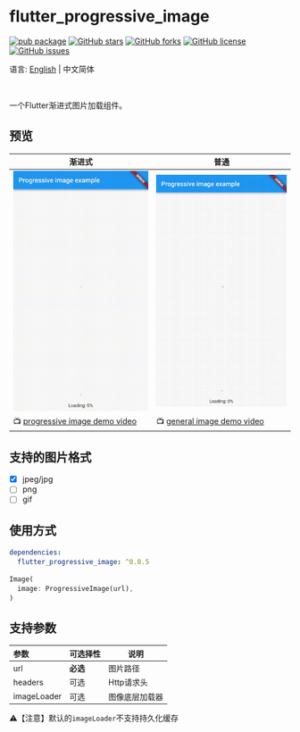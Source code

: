 # flutter_progressive_image

[![pub package](https://img.shields.io/pub/v/flutter_progressive_image.svg)](https://pub.dartlang.org/packages/flutter_progressive_image)
[![GitHub stars](https://img.shields.io/github/stars/fingerart/flutter_progressive_image)](https://github.com/fingerart/flutter_progressive_image/stargazers)
[![GitHub forks](https://img.shields.io/github/forks/fingerart/flutter_progressive_image)](https://github.com/fingerart/flutter_progressive_image/network)
[![GitHub license](https://img.shields.io/github/license/fingerart/flutter_progressive_image)](https://github.com/fingerart/flutter_progressive_image/blob/main/LICENSE)
[![GitHub issues](https://img.shields.io/github/issues/fingerart/flutter_progressive_image)](https://github.com/fingerart/flutter_progressive_image/issues)

语言: [English](./README.md) | 中文简体

<br/>

一个Flutter渐进式图片加载组件。

## 预览

| 渐进式                                                                                                               | 普通                                                                                                        |
|-------------------------------------------------------------------------------------------------------------------|-----------------------------------------------------------------------------------------------------------|
| ![progressive_image](https://raw.githubusercontent.com/fingerart/flutter_progressive_image/main/arts/progressive_image.gif) | ![general_image](https://raw.githubusercontent.com/fingerart/flutter_progressive_image/main/arts/general_image.gif) |
| 📺 [progressive image demo video](./arts/progressive_image.mp4)                                                   | 📺 [general image demo video](./arts/general_image.mp4)                                                   |

## 支持的图片格式

- [x] jpeg/jpg
- [ ] png
- [ ] gif

## 使用方式

```yaml
dependencies:
  flutter_progressive_image: ^0.0.5
```

```dart
Image(
  image: ProgressiveImage(url),
)
```

## 支持参数

| 参数          | 可选择性   | 说明      |
|:------------|:-------|---------|
| url         | **必选** | 图片路径    |
| headers     | 可选     | Http请求头 |
| imageLoader | 可选     | 图像底层加载器 |


⚠️【注意】默认的`imageLoader`不支持持久化缓存
